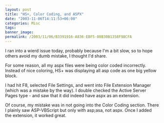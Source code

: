 ```yaml
---
layout: post
title: "HS+, Color Coding, and ASPX"
date: "2003-11-06T14:11:53+06:00"
categories: Misc 
tags: 
banner_image: 
permalink: /2003/11/06/B3391916-A836-EBF5-08B30B1358F98CFA
---
```


I ran into a wierd issue today, probably because I'm a bit slow, so to hope others avoid my dumb mistake, I thought I'd share.

For some reason, all my aspx files were being color coded incorrectly. Instead of nice coloring, HS+ was displaying all asp code as one big yellow block.

I had hit F8, selected File Settings, and went into File Extension Manager (which was a mistake by the way). I double checked the Active Server Pages type - and saw that it did indeed have aspx as an extension. 

Of course, my mistake was in not going into the Color Coding section. There I plainly saw ASP-VBScript but only with asp;asa, not aspx. Once I added the extension, it worked great.